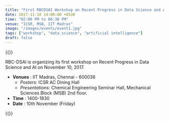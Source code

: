 ```yaml
---
title: "First RBCDSAI Workshop on Recent Progress in Data Science and AI"
date: 2017-11-10 14:00:00 +0530
time: "02:00 PM to 06:30 PM"
venue: "ICSR, MSB, IIT Madras"
image: "/images/events/event1.jpg"
tags: ["workshop", "data science", "artificial intelligence"]
draft: false
---
```

{{<rawhtml>}}

RBC-DSAI is organizing its first workshop on Recent Progress in Data Science and AI on November 10, 2017.
<ul>
	<li>
		<b>Venues</b> : IIT Madras, Chennai - 600036
		<ul>
			<li> <i>Posters</i>: ICSR AC Dining Hall </li>
			<li> <i>Presentations</i>: Chemical Engineering Seminar Hall, Mechanical Sciences Block (MSB) 2nd floor.  </li>
		</ul>
	</li>
	<li><b>Time</b> : 1400-1830</li>
	<li><b>Date</b> : 10th November (Friday)</li>
</ul>
{{</rawhtml>}}